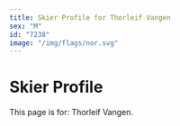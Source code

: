 ```yaml
---
title: Skier Profile for Thorleif Vangen
sex: "M"
id: "7238"
image: "/img/flags/nor.svg" 
---
```


# Skier Profile

This page is for: Thorleif Vangen.
    